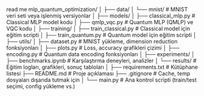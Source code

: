 read me
mlp_quantum_optimization/
│
├── data/
│   └── mnist/            # MNIST veri seti veya işlenmiş versiyonlar
│
├── models/
│   ├── classical_mlp.py  # Classical MLP model kodu
│   ├── qmlp_vqc.py       # Quantum MLP (QMLP) ve VQC kodu
│
├── training/
│   ├── train_classical.py  # Classical model için eğitim scripti
│   ├── train_quantum.py    # Quantum model için eğitim scripti
│
├── utils/
│   ├── dataset.py        # MNIST yükleme, dimension reduction fonksiyonları
│   ├── plots.py          # Loss, accuracy grafikleri çizimi
│   ├── encoding.py       # Quantum data encoding fonksiyonları
│
├── experiments/
│   ├── benchmarks.ipynb  # Karşılaştırma deneyleri, analizler
│   └── results/          # Eğitim logları, grafikleri, sonuç tabloları
│
├── requirements.txt      # Kütüphane listesi
├── README.md             # Proje açıklaması
├── .gitignore            # Cache, temp dosyaları dışarıda tutmak için
│
└── main.py               # Ana kontrol scripti (train/test seçimi, config yükleme vs.)